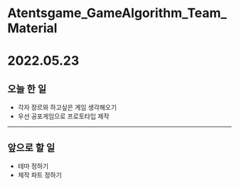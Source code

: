 # Atentsgame_GameAlgorithm_Team_Material
# 2022.05.23
## 오늘 한 일
- 각자 장르와 하고싶은 게임 생각해오기
- 우선 공포게임으로 프로토타입 제작

***

## 앞으로 할 일
- 테마 정하기
- 제작 파트 정하기

